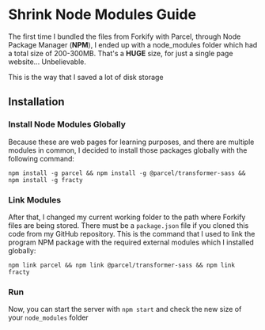 # Shrink Node Modules Guide

The first time I bundled the files from Forkify with Parcel, through Node Package Manager (<strong>NPM</strong>), I
ended up with a node_modules folder which had a total size of 200-300MB. That's a <strong>HUGE</strong> size, for just a
single page website... Unbelievable.

This is the way that I saved a lot of disk storage

## Installation

### Install Node Modules Globally

Because these are web pages for learning purposes, and there are multiple modules in common, I decided to install those
packages globally with the following command:

```
npm install -g parcel && npm install -g @parcel/transformer-sass && npm install -g fracty
```

### Link Modules

After that, I changed my current working folder to the path where Forkify files are being stored. There must be a
```package.json``` file if you cloned this code from my GitHub repository. This is the command that I used to link the
program NPM package with the required external modules which I installed globally:

```
npm link parcel && npm link @parcel/transformer-sass && npm link fracty
```

### Run

Now, you can start the server with ```npm start``` and check the new size of your ```node_modules``` folder